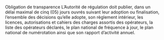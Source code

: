 Obligation de transparence
L’Autorité de régulation doit publier, dans un délai maximal de cinq (05) jours ouvrés suivant leur adoption ou finalisation, l’ensemble des décisions qu’elle adopte, son règlement intérieur, les licences, autorisations et cahiers des charges assortis des opérateurs, la liste des opérateurs déclarés, le plan national de fréquence à jour, le plan national de numérotation ainsi que son rapport d’activité annuel.